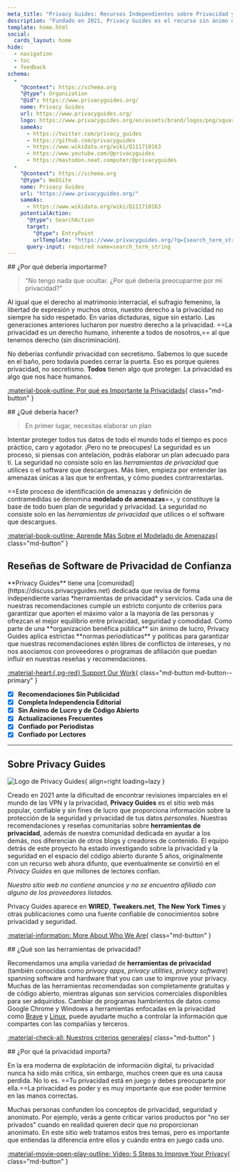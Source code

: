 ```yaml
---
meta_title: "Privacy Guides: Recursos Independientes sobre Privacidad y Seguridad"
description: "Fundado en 2021, Privacy Guides es el recurso sin ánimo de lucro más popular y fiable para encontrar herramientas de privacidad y aprender a proteger tu vida digital."
template: home.html
social:
  cards_layout: home
hide:
  - navigation
  - toc
  - feedback
schema:
  - 
    "@context": https://schema.org
    "@type": Organization
    "@id": https://www.privacyguides.org/
    name: Privacy Guides
    url: https://www.privacyguides.org/
    logo: https://www.privacyguides.org/en/assets/brand/logos/png/square/pg-yellow.png
    sameAs:
      - https://twitter.com/privacy_guides
      - https://github.com/privacyguides
      - https://www.wikidata.org/wiki/Q111710163
      - https://www.youtube.com/@privacyguides
      - https://mastodon.neat.computer/@privacyguides
  - 
    "@context": https://schema.org
    "@type": WebSite
    name: Privacy Guides
    url: "https://www.privacyguides.org/"
    sameAs:
      - https://www.wikidata.org/wiki/Q111710163
    potentialAction:
      "@type": SearchAction
      target:
        "@type": EntryPoint
        urlTemplate: "https://www.privacyguides.org/?q={search_term_string}"
      query-input: required name=search_term_string
---
```


<!-- markdownlint-disable -->
<div class="grid" markdown>
<div markdown>
## ¿Por qué debería importarme?

> "No tengo nada que ocultar. ¿Por qué debería preocuparme por mi privacidad?"

Al igual que el derecho al matrimonio interracial, el sufragio femenino, la libertad de expresión y muchos otros, nuestro derecho a la privacidad no siempre ha sido respetado. En varias dictaduras, sigue sin estarlo. Las generaciones anteriores lucharon por nuestro derecho a la privacidad. ==La privacidad es un derecho humano, inherente a todos de nosotros,== al que tenemos derecho (sin discriminación).

No deberías confundir privacidad con secretismo. Sabemos lo que sucede en el baño, pero todavía puedes cerrar la puerta. Eso es porque quieres privacidad, no secretismo. **Todos** tienen algo que proteger. La privacidad es algo que nos hace humanos.

[:material-book-outline: Por qué es Importante la Privacidads](basics/why-privacy-matters.md){ class="md-button" }
</div>

<div markdown>
## ¿Qué debería hacer?

> En primer lugar, necesitas elaborar un plan 

Intentar proteger todos tus datos de todo el mundo todo el tiempo es poco práctico, caro y agotador. ¡Pero no te preocupes! La seguridad es un proceso, si piensas con antelación, podrás elaborar un plan adecuado para ti. La seguridad no consiste solo en las *herramientas de privacidad* que utilices o el software que descargues. Más bien, empieza por entender las amenazas únicas a las que te enfrentas, y cómo puedes contrarrestarlas.

==Este proceso de identificación de amenazas y definición de contramedidas se denomina **modelado de amenazas**==, y constituye la base de todo buen plan de seguridad y privacidad.
La seguridad no consiste solo en las *herramientas de privacidad* que utilices o el software que descargues.

[:material-book-outline: Aprende Más Sobre el Modelado de Amenazas](basics/threat-modeling.md){ class="md-button" }
</div>
</div>

## Reseñas de Software de Privacidad de Confianza

<div class="grid" markdown>

<div markdown>
**Privacy Guides** tiene una [comunidad](https://discuss.privacyguides.net) dedicada que revisa de forma independiente varias *herramientas de privacidad* y servicios. Cada una de nuestras recomendaciones cumple un estricto conjunto de criterios para garantizar que aporten el máximo valor a la mayoría de las personas y ofrezcan el mejor equilibrio entre privacidad, seguridad y comodidad. Como parte de una **organización benéfica pública** sin ánimo de lucro, Privacy Guides aplica estrictas **normas periodísticas** y políticas para garantizar que nuestras recomendaciones estén libres de conflictos de intereses, y no nos asociamos con proveedores o programas de afiliación que puedan influir en nuestras reseñas y recomendaciones.

[:material-heart:{.pg-red} Support Our Work](about/donate.md){ class="md-button md-button--primary" }

</div>

- [x] **Recomendaciones Sin Publicidad**
- [x] **Completa Independencia Editorial**
- [x] **Sin Ánimo de Lucro y de Código Abierto**
- [x] **Actualizaciones Frecuentes**
- [x] **Confiado por Periodistas**
- [x] **Confiado por Lectores**

</div>

---

## Sobre Privacy Guides

![Logo de Privacy Guides](assets/brand/logos/png/square/pg-yellow.png){ align=right loading=lazy }

Creado en 2021 ante la dificultad de encontrar revisiones imparciales en el mundo de las VPN y la privacidad, **Privacy Guides** es el sitio web más popular, confiable y sin fines de lucro que proporciona información sobre la protección de la seguridad y privacidad de tus datos *personales*. Nuestras recomendaciones y reseñas comunitarias sobre **herramientas de privacidad**, además de nuestra comunidad dedicada en ayudar a los demás, nos diferencian de otros blogs y creadores de contenido. El equipo detrás de este proyecto ha estado investigando sobre la privacidad y la seguridad en el espacio del código abierto durante 5 años, originalmente con un recurso web ahora difunto, que eventualmente se convirtió en el *Privacy Guides* en que millones de lectores confían.

*Nuestro sitio web no contiene anuncios y no se encuentra afiliado con alguno de los proveedores listados.*

Privacy Guides aparece en **WIRED**, **Tweakers.net**, **The New York Times** y otras publicaciones como una fuente confiable de conocimientos sobre privacidad y seguridad.

[:material-information: More About Who We Are](about.md){ class="md-button" }

<div class="grid" markdown>
<div markdown>
## ¿Qué son las herramientas de privacidad?

Recomendamos una amplia variedad de **herramientas de privacidad** (también conocidas como *privacy apps*, *privacy utilities*, *privacy software*) spanning software and hardware that you can use to improve your privacy. Muchas de las herramientas recomendadas son completamente gratuitas y de código abierto, mientras algunas son servicios comerciales disponibles para ser adquiridos. Cambiar de programas hambrientos de datos como Google Chrome y Windows a herramientas enfocadas en la privacidad como [Brave](desktop-browsers.md#brave) y [Linux](desktop.md), puede ayudarte mucho a controlar la información que compartes con las compañías y terceros.

[:material-check-all: Nuestros criterios generales](about/criteria.md){ class="md-button" }
</div>

<div markdown>
## ¿Por qué la privacidad importa?

En la era moderna de explotación de información digital, tu privacidad nunca ha sido más crítica, sin embargo, muchos creen que es una causa perdida. No lo es. ==Tu privacidad está en juego y debes preocuparte por ella.==La privacidad es poder y es muy importante que ese poder termine en las manos correctas.

Muchas personas confunden los conceptos de privacidad, seguridad y anonimato. Por ejemplo, verás a gente criticar varios productos por "no ser privados" cuando en realidad quieren decir que no proporcionan anonimato. En este sitio web tratamos estos tres temas, pero es importante que entiendas la diferencia entre ellos y cuándo entra en juego cada uno.

[:material-movie-open-play-outline: Video: 5 Steps to Improve Your Privacy](https://www.privacyguides.org/videos/2025/02/14/5-easy-steps-to-protect-yourself-online){ class="md-button" }
</div>
</div>
